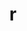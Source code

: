 ---
title: "r"
layout: cache
categories: [package, v0.21.0]
meta: {"versions": ["4.3.0"], "compilers": ["gcc@=11.4.0", "gcc@=7.5.0", "gcc@=9.4.0"], "oss": ["ubuntu18.04", "ubuntu20.04"], "platforms": ["linux"], "targets": ["ppc64le", "x86_64_v3"], "stacks": ["build_systems", "e4s", "e4s-power", "root"], "num_specs": 3, "num_specs_by_stack": {"build_systems": 1, "root": 3, "e4s-power": 1, "e4s": 1}}
spec_details: [{"hash": "eqteloqhjzix6ta373ruzt5imvvbcesc", "compiler": "gcc@=7.5.0", "versions": ["4.3.0"], "os": "ubuntu18.04", "platform": "linux", "target": "x86_64_v3", "variants": ["~X", "build_system=autotools", "~external-lapack", "~memory_profiling", "~rmath"], "stacks": ["build_systems", "root"], "size": "-", "tarball": "https://binaries.spack.io/v0.21.0/build_cache/linux-ubuntu18.04-x86_64_v3/gcc-7.5.0/r-4.3.0/linux-ubuntu18.04-x86_64_v3-gcc-7.5.0-r-4.3.0-eqteloqhjzix6ta373ruzt5imvvbcesc.spack"}, {"hash": "ydmrmuyamxr5po3pctcfvquhikgcafss", "compiler": "gcc@=9.4.0", "versions": ["4.3.0"], "os": "ubuntu20.04", "platform": "linux", "target": "ppc64le", "variants": ["~X", "build_system=autotools", "~external-lapack", "~memory_profiling", "~rmath"], "stacks": ["e4s-power", "root"], "size": "-", "tarball": "https://binaries.spack.io/v0.21.0/build_cache/linux-ubuntu20.04-ppc64le/gcc-9.4.0/r-4.3.0/linux-ubuntu20.04-ppc64le-gcc-9.4.0-r-4.3.0-ydmrmuyamxr5po3pctcfvquhikgcafss.spack"}, {"hash": "4eycgijpvihe6nfxzv3qpbbzp6gso3vr", "compiler": "gcc@=11.4.0", "versions": ["4.3.0"], "os": "ubuntu20.04", "platform": "linux", "target": "x86_64_v3", "variants": ["~X", "build_system=autotools", "~external-lapack", "~memory_profiling", "~rmath"], "stacks": ["root", "e4s"], "size": "-", "tarball": "https://binaries.spack.io/v0.21.0/build_cache/linux-ubuntu20.04-x86_64_v3/gcc-11.4.0/r-4.3.0/linux-ubuntu20.04-x86_64_v3-gcc-11.4.0-r-4.3.0-4eycgijpvihe6nfxzv3qpbbzp6gso3vr.spack"}]
---